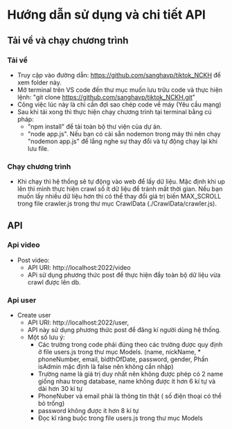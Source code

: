 # Hướng dẫn sử dụng và chi tiết API

## Tải về và chạy chương trình
### Tải về
- Truy cập vào đường dẫn: https://github.com/sanghavp/tiktok_NCKH để xem folder này.
- Mở terminal trên VS code đến thư mục muốn lưu trữu code và thực hiện lệnh: "git clone https://github.com/sanghavp/tiktok_NCKH.git"
- Công việc lúc này là chỉ cần đợi sao chép code về máy (Yêu cầu mạng)
- Sau khi tải xong thì thực hiện chạy chương trình tại terminal bằng cú pháp: 
   + "npm install" để tải toàn bộ thư viện của dự án.
   + "node app.js". Nếu bạn có cài sẵn nodemon trong máy thì nên chạy "nodemon app.js" để lắng nghe sự thay đổi và tự động chạy lại khi lưu file.
### Chạy chương trình
- Khi chạy thì hệ thống sẽ tự động vào web để lấy dữ liệu. Mặc định khi up lên thì mình thực hiện crawl số ít dữ liệu để tránh mất thời gian. Nếu bạn muốn lấy nhiều dữ liệu hơn thì có thể thay đổi giá trị biến MAX_SCROLL trong file crawler.js trong thư mục CrawlData (./CrawlData/crawler.js).

## API 
### Api video
- Post video: 
   + API URI: http://localhost:2022/video
   + APi sử dụng phương thức post để thực hiện đẩy toàn bộ dữ liệu vừa crawl được lên db.
### Api user
- Create user
   + API URI: http://localhost:2022/user,
   + API này sử dụng phương thức post để đăng kí người dùng hệ thống.
   + Một số lưu ý: 
      * Các trường trong code phải đúng theo các trường được quy định ở file users.js trong thư mục Models. (name, nickName, * phoneNumber, email, bidthOfDate, password, gender, Phần isAdmin mặc định là false nên không cần nhập)
      * Trường name là giá trị duy nhất nên không được phép có 2 name giống nhau trong database, name không được ít hơn 6 kí tự và dài hơn 30 kí tự
      * PhoneNuber và email phải là thông tin thật ( số điện thoại có thể bỏ trống)
      * password không được ít hơn 8 kí tự
      * Đọc kĩ ràng buộc trong file users.js trong thư mục Models

